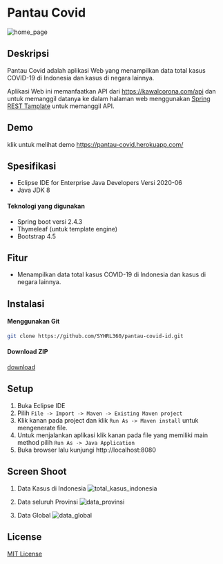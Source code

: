 # Pantau Covid
![home_page](https://user-images.githubusercontent.com/81602971/123670840-d4e5e780-d867-11eb-996f-42052bd33825.PNG)

Deskripsi
---------------------------------------------------------------------------------------
Pantau Covid adalah aplikasi Web yang menampilkan data total kasus COVID-19 di Indonesia dan kasus di negara lainnya.

Aplikasi Web ini memanfaatkan API dari https://kawalcorona.com/api dan untuk memanggil datanya ke dalam halaman web menggunakan [Spring REST Tamplate](https://docs.spring.io/spring-framework/docs/current/javadoc-api/org/springframework/web/client/RestTemplate.html) untuk memanggil API.

Demo
---------------------------------------------------------------------------------------
klik untuk melihat demo 
https://pantau-covid.herokuapp.com/

Spesifikasi
---------------------------------------------------------------------------------------
- Eclipse IDE for Enterprise Java Developers Versi 2020-06
- Java JDK 8

#### Teknologi yang digunakan
- Spring boot versi 2.4.3
- Thymeleaf (untuk template engine)
- Bootstrap 4.5

Fitur
---------------------------------------------------------------------------------------
- Menampilkan data total kasus COVID-19 di Indonesia dan kasus di negara lainnya.

Instalasi
---------------------------------------------------------------------------------------
#### Menggunakan Git
```bash
git clone https://github.com/SYHRL360/pantau-covid-id.git
```

#### Download ZIP
[download](https://github.com/SYHRL360/pantau-covid-id/archive/refs/heads/main.zip)

Setup
---------------------------------------------------------------------------------------
1. Buka Eclipse IDE
2. Pilih `File -> Import -> Maven -> Existing Maven project`
3. Klik kanan pada project dan klik `Run As -> Maven install` untuk mengenerate file.
4. Untuk menjalankan aplikasi klik kanan pada file yang memiliki main method pilih `Run As -> Java Application`
5. Buka browser lalu kunjungi http://localhost:8080

Screen Shoot
---------------------------------------------------------------------------------------
1. Data Kasus di Indonesia
![total_kasus_indonesia](https://user-images.githubusercontent.com/81602971/123671789-db289380-d868-11eb-87b0-f4af26f11169.PNG)

2. Data seluruh Provinsi
![data_provinsi](https://user-images.githubusercontent.com/81602971/123671924-014e3380-d869-11eb-998b-e7d88c74dd41.PNG)

3. Data Global
![data_global](https://user-images.githubusercontent.com/81602971/123672010-14f99a00-d869-11eb-85be-dea7d92a5414.PNG)


License
---------------------------------------------------------------------------------------
[MIT License](https://opensource.org/licenses/MIT)

